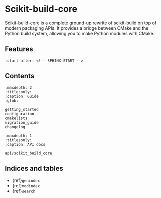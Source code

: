 # Scikit-build-core

Scikit-build-core is a complete ground-up rewrite of scikit-build on top of
modern packaging APIs. It provides a bridge between CMake and the Python build
system, allowing you to make Python modules with CMake.

## Features

```{include} ../README.md
:start-after: <!-- SPHINX-START -->
```

## Contents

```{toctree}
:maxdepth: 2
:titlesonly:
:caption: Guide
:glob:

getting_started
configuration
cmakelists
migration_guide
changelog
```

```{toctree}
:maxdepth: 1
:titlesonly:
:caption: API docs

api/scikit_build_core
```

## Indices and tables

- {ref}`genindex`
- {ref}`modindex`
- {ref}`search`
